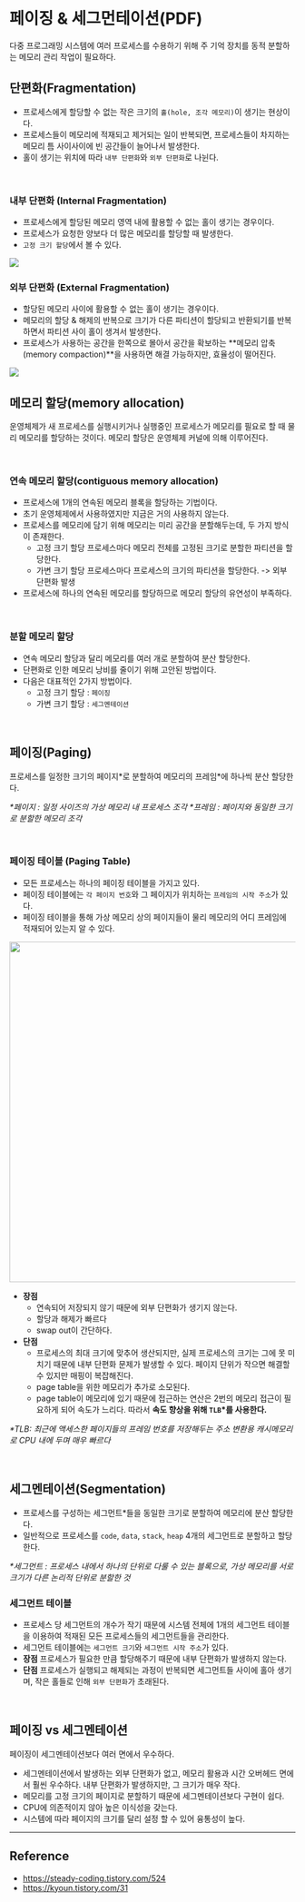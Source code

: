 # 페이징 & 세그먼테이션(PDF)
다중 프로그래밍 시스템에 여러 프로세스를 수용하기 위해 주 기억 장치를 동적 분할하는 메모리 관리 작업이 필요하다.  

## 단편화(Fragmentation)
- 프로세스에게 할당할 수 없는 작은 크기의 `홀(hole, 조각 메모리)`이 생기는 현상이다.
- 프로세스들이 메모리에 적재되고 제거되는 일이 반복되면, 프로세스들이 차지하는 메모리 틈 사이사이에 빈 공간들이 늘어나서 발생한다.
- 홀이 생기는 위치에 따라 `내부 단편화`와 `외부 단편화`로 나뉜다.

<br>

### 내부 단편화 (Internal Fragmentation)
- 프로세스에게 할당된 메모리 영역 내에 활용할 수 없는 홀이 생기는 경우이다.
- 프로세스가 요청한 양보다 더 많은 메모리를 할당할 때 발생한다.
- `고정 크기 할당`에서 볼 수 있다.  
<img src = "https://user-images.githubusercontent.com/102718303/210676423-bb09a5c8-8d20-4820-a210-69e821adf060.png">

<br>

### 외부 단편화 (External Fragmentation)
- 할당된 메모리 사이에 활용할 수 없는 홀이 생기는 경우이다.
- 메모리의 할당 & 해제의 반복으로 크기가 다른 파티션이 할당되고 반환되기를 반복하면서 파티션 사이 홀이 생겨서 발생한다.
- 프로세스가 사용하는 공간을 한쪽으로 몰아서 공간을 확보하는 **메모리 압축(memory compaction)**을 사용하면 해결 가능하지만, 효율성이 떨어진다.  
<img src = "https://user-images.githubusercontent.com/102718303/210676654-bf1aa192-243e-4142-899a-4c4856fdb46b.png">

<br>

## 메모리 할당(memory allocation)
운영체제가 새 프로세스를 실행시키거나 실행중인 프로세스가 메모리를 필요로 할 때 물리 메모리를 할당하는 것이다. 메모리 할당은 운영체제 커널에 의해 이루어진다.  

<br>

### 연속 메모리 할당(contiguous memory allocation)
- 프로세스에 1개의 연속된 메모리 블록을 할당하는 기법이다.
- 초기 운영체제에서 사용하였지만 지금은 거의 사용하지 않는다.
- 프로세스를 메모리에 담기 위해 메모리는 미리 공간을 분할해두는데, 두 가지 방식이 존재한다.
  - 고정 크기 할당
  프로세스마다 메모리 전체를 고정된 크기로 분할한 파티션을 할당한다.
  - 가변 크기 할당
  프로세스마다 프로세스의 크기의 파티션을 할당한다. -> 외부 단편화 발생
- 프로세스에 하나의 연속된 메모리를 할당하므로 메모리 할당의 유연성이 부족하다.

</br>

### 분할 메모리 할당
- 연속 메모리 할당과 달리 메모리를 여러 개로 분할하여 분산 할당한다.
- 단편화로 인한 메모리 낭비를 줄이기 위해 고안된 방법이다.
- 다음은 대표적인 2가지 방법이다.
  - 고정 크기 할당 : `페이징`
  - 가변 크기 할당 : `세그멘테이션`

</br>

## 페이징(Paging)
프로세스를 일정한 크기의 페이지\*로 분할하여 메모리의 프레임\*에 하나씩 분산 할당한다.  

_\*페이지 : 일정 사이즈의 가상 메모리 내 프로세스 조각_
_\*프레임 : 페이지와 동일한 크기로 분할한 메모리 조각_

<br>

### 페이징 테이블 (Paging Table)
- 모든 프로세스는 하나의 페이징 테이블을 가지고 있다.
- 페이징 테이블에는 `각 페이지 번호`와 그 페이지가 위치하는 `프레임의 시작 주소`가 있다.
- 페이징 테이블을 통해 가상 메모리 상의 페이지들이 물리 메모리의 어디 프레임에 적재되어 있는지 알 수 있다.

<img width="600" src="https://img1.daumcdn.net/thumb/R1280x0/?scode=mtistory2&fname=https%3A%2F%2Fblog.kakaocdn.net%2Fdn%2FlUpSH%2FbtrfV9pcZrh%2FWtBruLdUe5uDYa2zpET6uK%2Fimg.png">

- **장점**
  - 연속되어 저장되지 않기 때문에 외부 단편화가 생기지 않는다.
  - 할당과 해제가 빠르다
  - swap out이 간단하다.
- **단점**
  - 프로세스의 최대 크기에 맞추어 생산되지만, 실제 프로세스의 크기는 그에 못 미치기 때문에 내부 단편화 문제가 발생할 수 있다. 페이지 단위가 작으면 해결할 수 있지만 매핑이 복잡해진다.
  - page table을 위한 메모리가 추가로 소모된다.
  - page table이 메모리에 있기 때문에 접근하는 연산은 2번의 메모리 접근이 필요하게 되어 속도가 느리다. 따라서 **속도 향상을 위해 `TLB`\*를 사용한다.**

_\*TLB: 최근에 액세스한 페이지들의 프레임 번호를 저장해두는 주소 변환용 캐시메모리로 CPU 내에 두며 매우 빠르다_
  
</br>


## 세그멘테이션(Segmentation)
- 프로세스를 구성하는 세그먼트\*들을 동일한 크기로 분할하여 메모리에 분산 할당한다.
- 일반적으로 프로세스를 `code`, `data`, `stack`, `heap` 4개의 세그먼트로 분할하고 할당한다.

_\*세그먼트 : 프로세스 내에서 하나의 단위로 다룰 수 있는 블록으로, 가상 메모리를 서로 크기가 다른 논리적 단위로 분할한 것_


### 세그먼트 테이블
- 프로세스 당 세그먼트의 개수가 작기 때문에 시스템 전체에 1개의 세그먼트 테이블을 이용하여 적재된 모든 프로세스들의 세그먼트들을 관리한다.
- 세그먼트 테이블에는 `세그먼트 크기`와 `세그먼트 시작 주소`가 있다.
- **장점**
  프로세스가 필요한 만큼 할당해주기 때문에 내부 단편화가 발생하지 않는다. 
- **단점**
  프로세스가 실행되고 해제되는 과정이 반복되면 세그먼트들 사이에 홀아 생기며, 작은 홀들로 인해 `외부 단편화`가 초래된다.


<br>

## 페이징 vs 세그멘테이션
페이징이 세그멘테이션보다 여러 면에서 우수하다. 
* 세그멘테이션에서 발생하는 외부 단편화가 없고, 메모리 활용과 시간 오버헤드 면에서 훨씬 우수하다. 내부 단편화가 발생하지만, 그 크기가 매우 작다.
* 메모리를 고정 크기의 페이지로 분할하기 때문에 세그멘테이션보다 구현이 쉽다.
* CPU에 의존적이지 않아 높은 이식성을 갖는다.
* 시스템에 따라 페이지의 크기를 달리 설정 할 수 있어 융통성이 높다.

----

## Reference
- https://steady-coding.tistory.com/524
- https://kyoun.tistory.com/31




